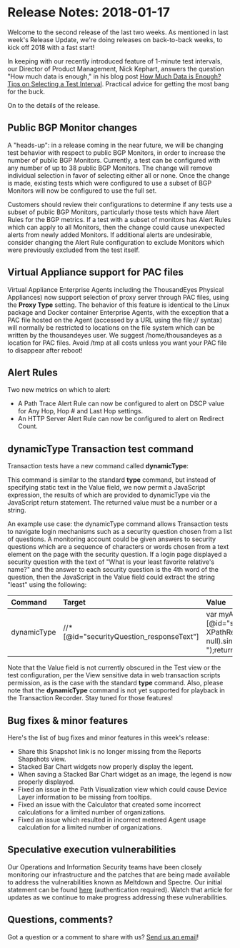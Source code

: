 # Release Notes: 2018-01-17

Welcome to the second release of the last two weeks. As mentioned in last week's Release Update, we're doing releases on back-to-back weeks, to kick off 2018 with a fast start!

In keeping with our recently introduced feature of 1-minute test intervals, our Director of Product Management, Nick Kephart, answers the question "How much data is enough," in his blog post [How Much Data is Enough? Tips on Selecting a Test Interval](https://blog.thousandeyes.com/tips-selecting-test-interval/). Practical advice for getting the most bang for the buck.

On to the details of the release.

## Public BGP Monitor changes

A "heads-up": in a release coming in the near future, we will be changing test behavior with respect to public BGP Monitors, in order to increase the number of public BGP Monitors. Currently, a test can be configured with any number of up to 38 public BGP Monitors. The change will remove individual selection in favor of selecting either all or none. Once the change is made, existing tests which were configured to use a subset of BGP Monitors will now be configured to use the full set.

Customers should review their configurations to determine if any tests use a subset of public BGP Monitors, particularly those tests which have Alert Rules for the BGP metrics. If a test with a subset of monitors has Alert Rules which can apply to all Monitors, then the change could cause unexpected alerts from newly added Monitors. If additional alerts are undesirable, consider changing the Alert Rule configuration to exclude Monitors which were previously excluded from the test itself.

## Virtual Appliance support for PAC files

Virtual Appliance Enterprise Agents including the ThousandEyes Physical Appliances\) now support selection of proxy server through PAC files, using the **Proxy Type** setting. The behavior of this feature is identical to the Linux package and Docker container Enterprise Agents, with the exception that a PAC file hosted on the Agent \(accessed by a URL using the file:// syntax\) will normally be restricted to locations on the file system which can be written by the thousandeyes user.  We suggest /home/thousandeyes as a location for PAC files. Avoid /tmp at all costs unless you want your  PAC file to disappear after reboot!

## Alert Rules

Two new metrics on which to alert:

* A Path Trace Alert Rule can now be configured to alert on DSCP value for Any Hop, Hop \# and Last Hop settings.
* An HTTP Server Alert Rule can now be configured to alert on Redirect Count.

## dynamicType Transaction test command

Transaction tests have a new command called **dynamicType**:

This command is similar to the standard **type** command, but instead of specifying static text in the Value field, we now permit a JavaScript expression, the results of which are provided to dynamicType via the JavaScript return statement.  The returned value must be a number or a string.

An example use case: the dynamicType command allows Transaction tests to navigate login mechanisms such as a security question chosen from a list of questions. A monitoring account could be given answers to security questions which are a sequence of characters or words chosen from a text element on the page with the security question. If a login page displayed a security question with the text of "What is your least favorite relative's name?" and the answer to each security question is the 4th word of the question, then the JavaScript in the Value field could extract the string "least" using the following:

| Command | Target | Value |
| :--- | :--- | :--- |
| dynamicType | //\*\[@id="securityQuestion\_responseText"\] | var myAnswer = document.evaluate\('//\*\[@id="securityQuestion"\]', document, null, XPathResult.FIRST\_ORDERED\_NODE\_TYPE, null\).singleNodeValue.innerText.split\(" "\);return myAnswer\[3\]; |

Note that the Value field is not currently obscured in the Test view or the test configuration, per the View sensitive data in web transaction scripts permission, as is the case with the standard **type** command. Also, please note that the **dynamicType** command is not yet supported for playback in the Transaction Recorder. Stay tuned for those features!

## Bug fixes & minor features

Here's the list of bug fixes and minor features in this week's release:

* Share this Snapshot link is no longer missing from the Reports Shapshots view.
* Stacked Bar Chart widgets now properly display the legent.
* When saving a Stacked Bar Chart widget as an image, the legend is now properly displayed.
* Fixed an issue in the Path Visualization view which could cause Device Layer information to be missing from tooltips.
* Fixed an issue with the Calculator that created some incorrect calculations for a limited number of organizations.
* Fixed an issue which resulted in incorrect metered Agent usage calculation for a limited number of organizations.

## Speculative execution vulnerabilities

 Our Operations and Information Security teams have been closely monitoring our infrastructure and the patches that are being made available to address the vulnerabilities known as Meltdown and Spectre.  Our initial statement can be found [here](https://app.thousandeyes.com/sfdc/community/home?communityTabId=Knowledge%20Base&communityObjectId=kA0440000009SQkCAM) \(authentication required\).  Watch that article for updates as we continue to make progress addressing these vulnerabilities.

## ​Questions, comments?

Got a question or a comment to share with us? [Send us an email](mailto:support@thousandeyes.com?subject=2018-01-17+Release+Update)!

